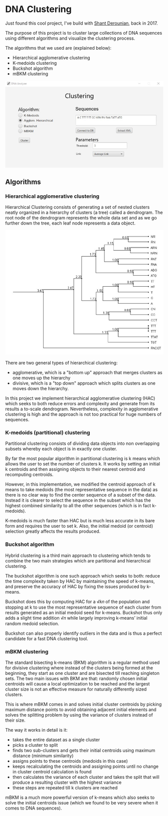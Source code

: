 # DNA Clustering

Just found this cool project, I've build with [Shant Derounian](https://github.com/shantd9), back in 2017.

The purpose of this project is to cluster large collections of DNA sequences using different algorithms and visualize the clustering process.

The algorithms that we used are (explained below):

 - Hierarchical agglomerative clustering
 - K-medoids clustering
 - Buckshot algorithm
 - mBKM clustering

![Main](images/main.jpg?raw=true)

## Algorithms

### Hierarchical agglomerative clustering

Hierarchical Clustering consists of generating a set of nested clusters neatly organized in a hierarchy of clusters (a tree) called a dendrogram. The root node of the dendrogram represents the whole data set and as we go further down the tree, each leaf node represents a data object. 

![Main](images/clusters.jpg?raw=true)

There are two general types of hierarchical clustering: 

 - agglomerative, which is a "bottom up" approach that merges clusters as one moves up the hierarchy
 - divisive, which is a "top down" approach which splits clusters as one moves down the hierarchy.

In this project we implement hierarchical agglomerative clustering (HAC) which seeks to both reduce errors and complexity and generate from its results a to-scale dendrogram. Nevertheless, complexity in agglomerative clustering is high and the approach is not too practical for huge numbers of sequences.

### K-medoids (partitional) clustering

Partitional clustering consists of dividing data objects into non overlapping subsets whereby each object is in exactly one cluster.

By far the most popular algorithm in partitional clustering is k means which allows the user to set the number of clusters k. It works by setting an initial k centroids and then assigning objects to their nearest centroid and recomputing centroids.

However, in this implementation, we modified the centroid approach of k means to take medoids (the most representative sequence in the data) as there is no clear way to find the center sequence of a subset of the data. Instead it is clearer to select the sequence in the subset which has the highest combined similarity to all the other sequences (which is in fact k-medoids).

K-medoids is much faster than HAC but is much less accurate in its bare form and requires the user to set k. Also, the initial medoid (or centroid) selection greatly affects the results produced.

### Buckshot algorithm

Hybrid clustering is a third main approach to clustering which tends to combine the two main strategies which are partitional and hierarchical clustering. 

The buckshot algorithm is one such approach which seeks to both: reduce the time complexity taken by HAC by maintaining the speed of k-means, and preserve the accuracy of HAC by fixing the issues produced by k-means.

Buckshot does this by computing HAC for a √𝑘𝑛 of the population and stopping at k to use the most representative sequence of each cluster from results generated as an initial medoid seed for k-means. Buckshot thus only adds a slight time addition √𝑛 while largely improving k-means’ initial random medoid selection. 

Buckshot can also properly identify outliers in the data and is thus a perfect candidate for a fast DNA clustering tool.

### mBKM clustering

The standard bisecting k-means (BKM) algorithm is a regular method used for divisive clustering where instead of the clusters being formed at the beginning, they start as one cluster and are bisected till reaching singleton sets. The two main issues with BKM are that: randomly chosen initial centroids will cause a local optimization to be reached and the largest cluster size is not an effective measure for naturally differently sized clusters.

This is where mBKM comes in and solves initial cluster centroids by picking maximum distance points to avoid obtaining adjacent initial elements and solves the splitting problem by using the variance of clusters instead of their size.

The way it works in detail is it: 

 - takes the entire dataset as a single cluster
 - picks a cluster to split
 - finds two sub-clusters and gets their initial centroids using maximum distance (minimum similarity) 
 - assigns points to these centroids (medoids in this case)
 - keeps recalculating the centroids and assigning points until no change in cluster centroid calculation is found
 - then calculates the variance of each cluster and takes the split that will produce a resulting cluster with the highest variance
 - these steps are repeated till k clusters are reached


mBKM is a much more powerful version of k-means which also seeks to solve the initial centroids issue (which we found to be very severe when it comes to DNA sequences).

